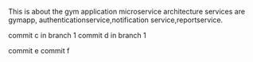 This is about the gym application
microservice architecture
services are gymapp, authenticationservice,notification service,reportservice.

commit c in branch 1
commit d in branch 1




commit e
commit f